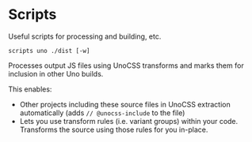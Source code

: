 # Scripts

Useful scripts for processing and building, etc.

```
scripts uno ./dist [-w]
```

Processes output JS files using UnoCSS transforms and marks them for inclusion in other Uno builds.

This enables:

- Other projects including these source files in UnoCSS extraction automatically (adds `// @unocss-include` to the file)
- Lets you use transform rules (i.e. variant groups) within your code. Transforms the source using those rules for you in-place.
